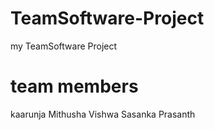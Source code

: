 # TeamSoftware-Project
my TeamSoftware Project

team members
============
kaarunja
Mithusha
Vishwa Sasanka
Prasanth


